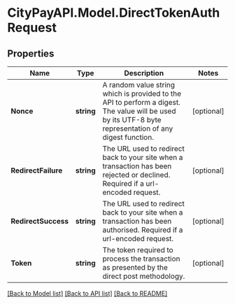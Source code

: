 # CityPayAPI.Model.DirectTokenAuthRequest

## Properties

Name | Type | Description | Notes
------------ | ------------- | ------------- | -------------
**Nonce** | **string** | A random value string which is provided to the API to perform a digest. The value will be used by its UTF-8 byte representation of any digest function.  | [optional] 
**RedirectFailure** | **string** | The URL used to redirect back to your site when a transaction has been rejected or declined. Required if a url-encoded request.  | [optional] 
**RedirectSuccess** | **string** | The URL used to redirect back to your site when a transaction has been authorised. Required if a url-encoded request.  | [optional] 
**Token** | **string** | The token required to process the transaction as presented by the direct post methodology.  | [optional] 

[[Back to Model list]](../README.md#documentation-for-models) [[Back to API list]](../README.md#documentation-for-api-endpoints) [[Back to README]](../README.md)

